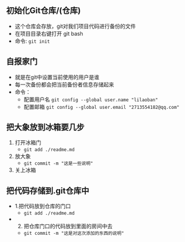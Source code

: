 ## 初始化Git仓库/(仓库)
- 这个仓库会存放，git对我们项目代码进行备份的文件
- 在项目目录右键打开 git bash
- 命令: `git init`


## 自报家门
- 就是在git中设置当前使用的用户是谁
- 每一次备份都会把当前备份者信息存储起来
- 命令：
    + 配置用户名 `git config --global user.name "lilaoban"`
    + 配置邮箱  `git config --global user.email "2713554182@qq.com"`

## 把大象放到冰箱要几步
1. 打开冰箱门 
    + `git add ./readme.md`
2. 放大象   
    + `git commit -m "这是一些说明"`
3. 关上冰箱

## 把代码存储到.git仓库中
- 1.把代码放到仓库的门口
    + `git add ./readme.md`
- 2. 把仓库门口的代码放到里面的房间中去
    + `git commit -m "这是对这次添加的东西的说明"`
